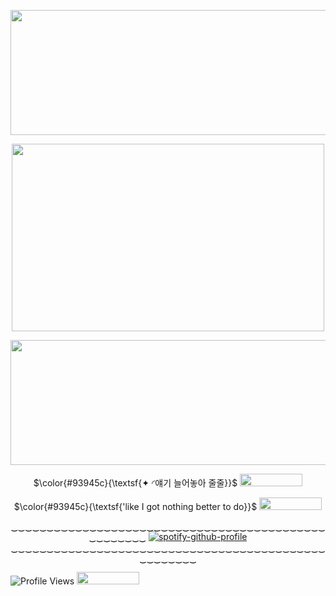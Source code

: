 <p align="center">   <img width="900x417" height="200" src=https://github.com/fallenbutterfly/lyrxqss-2/blob/2de30b214c0c9db08e76c4013e5431fd0ef13637/indir.gif>
</p>
<p align="center">   <img width="500x417" height="300" src=https://github.com/fallenbutterfly/lyrxqss-2/blob/bb94a25aff12f654c4ae49cbfe4b09d2484434cc/%F0%9F%AB%A7%F0%93%87%BC%F0%93%8F%B2%E2%80%A7%E2%82%8A%CB%9A%20%C2%B2%E2%81%B4%E2%81%B0%E2%81%B4%C2%B2%E2%81%B7%20%F0%9D%98%A3%F0%9D%98%B6%F0%9D%98%A3%F0%9D%98%A3%F0%9D%98%AD%F0%9D%98%A6%F0%9D%98%A8%F0%9D%98%B6%F0%9D%98%AE.jpg>
</p>
<p align="center">   <img width="900x417" height="200" src=https://github.com/fallenbutterfly/lyrxqss-2/blob/2de30b214c0c9db08e76c4013e5431fd0ef13637/indir.gif>
</p>
</p><p align="center"> $\color{#93945c}{\textsf{✦ ◜얘기 늘어놓아 줄줄}}$ <img width="100x100" height="20" src=https://file.garden/Zj8MKPoh-G9Y8EJE/pixels/brown/IMG_3933.gif>
</p>
<p align="center"> $\color{#93945c}{\textsf{'like I got nothing better to do}}$ <img width="100x100" height="20" src=https://file.garden/Zj8MKPoh-G9Y8EJE/pixels/brown/IMG_4387.gif>
</p>




<p align="center"![Profile Views](https://komarev.com/ghpvc/?username=lyrxqss&color=green&label=delusus)

‿‿‿‿‿‿‿‿‿‿‿‿‿‿‿‿‿‿‿‿‿‿‿‿‿‿‿‿‿‿‿‿‿‿‿‿‿‿‿‿‿‿‿‿‿‿‿‿‿‿‿‿
    [![spotify-github-profile](https://spotify-github-profile.kittinanx.com/api/view?uid=cgo1nbhfibb223rkc10kxe6p1&cover_image=true&theme=natemoo-re&show_offline=true&background_color=121212&interchange=true&bar_color=53b14f&bar_color_cover=false)](https://spotify-github-profile.kittinanx.com/api/view?uid=cgo1nbhfibb223rkc10kxe6p1&redirect=true)
‿‿‿‿‿‿‿‿‿‿‿‿‿‿‿‿‿‿‿‿‿‿‿‿‿‿‿‿‿‿‿‿‿‿‿‿‿‿‿‿‿‿‿‿‿‿‿‿‿‿‿‿

![Profile Views](https://komarev.com/ghpvc/?username=lyrxqss&color=blue&label=bunnies) <img width="100x100" height="20" src=https://file.garden/Zj8MKPoh-G9Y8EJE/pixels/grayscale/IMG_5124.gif>
</p>
</p>

